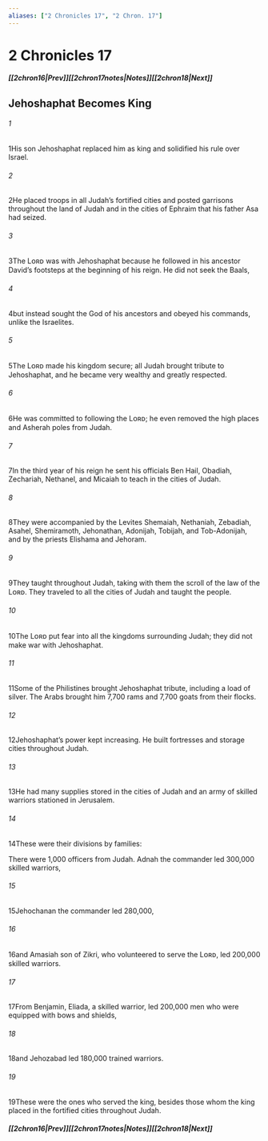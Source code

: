 ```yaml
---
aliases: ["2 Chronicles 17", "2 Chron. 17"]
---
```

# 2 Chronicles 17
##### <span class=arrow-left></span>[[2chron16|Prev]]<span class=navigation-separator></span>[[2chron17notes|Notes]]<span class=navigation-separator></span>[[2chron18|Next]]<span class=arrow-right></span>
## Jehoshaphat Becomes King
###### 1
<span class=verse-first>1</span>His son Jehoshaphat replaced him as king and solidified his rule over Israel.
###### 2
<span class=verse-body>2</span>He placed troops in all Judah’s fortified cities and posted garrisons throughout the land of Judah and in the cities of Ephraim that his father Asa had seized.
###### 3
<span class=verse-body>3</span>The Lᴏʀᴅ was with Jehoshaphat because he followed in his ancestor David’s footsteps at the beginning of his reign. He did not seek the Baals,
###### 4
<span class=verse-body>4</span>but instead sought the God of his ancestors and obeyed his commands, unlike the Israelites.
###### 5
<span class=verse-body>5</span>The Lᴏʀᴅ made his kingdom secure; all Judah brought tribute to Jehoshaphat, and he became very wealthy and greatly respected.
###### 6
<span class=verse-body>6</span>He was committed to following the Lᴏʀᴅ; he even removed the high places and Asherah poles from Judah.
<div class=paragraph-break></div>

###### 7
<span class=verse-first>7</span>In the third year of his reign he sent his officials Ben Hail, Obadiah, Zechariah, Nethanel, and Micaiah to teach in the cities of Judah.
###### 8
<span class=verse-body>8</span>They were accompanied by the Levites Shemaiah, Nethaniah, Zebadiah, Asahel, Shemiramoth, Jehonathan, Adonijah, Tobijah, and Tob-Adonijah, and by the priests Elishama and Jehoram.
###### 9
<span class=verse-body>9</span>They taught throughout Judah, taking with them the scroll of the law of the Lᴏʀᴅ. They traveled to all the cities of Judah and taught the people.
<div class=paragraph-break></div>

###### 10
<span class=verse-first>10</span>The Lᴏʀᴅ put fear into all the kingdoms surrounding Judah; they did not make war with Jehoshaphat.
###### 11
<span class=verse-body>11</span>Some of the Philistines brought Jehoshaphat tribute, including a load of silver. The Arabs brought him 7,700 rams and 7,700 goats from their flocks.
###### 12
<span class=verse-body>12</span>Jehoshaphat’s power kept increasing. He built fortresses and storage cities throughout Judah.
###### 13
<span class=verse-body>13</span>He had many supplies stored in the cities of Judah and an army of skilled warriors stationed in Jerusalem.
###### 14
<span class=verse-body>14</span>These were their divisions by families:
<div class=paragraph-break></div>

There were 1,000 officers from Judah. Adnah the commander led 300,000 skilled warriors,
###### 15
<span class=verse-body>15</span>Jehochanan the commander led 280,000,
###### 16
<span class=verse-body>16</span>and Amasiah son of Zikri, who volunteered to serve the Lᴏʀᴅ, led 200,000 skilled warriors.
###### 17
<span class=verse-body>17</span>From Benjamin, Eliada, a skilled warrior, led 200,000 men who were equipped with bows and shields,
###### 18
<span class=verse-body>18</span>and Jehozabad led 180,000 trained warriors.
###### 19
<span class=verse-body>19</span>These were the ones who served the king, besides those whom the king placed in the fortified cities throughout Judah.
##### <span class=arrow-left></span>[[2chron16|Prev]]<span class=navigation-separator></span>[[2chron17notes|Notes]]<span class=navigation-separator></span>[[2chron18|Next]]<span class=arrow-right></span>